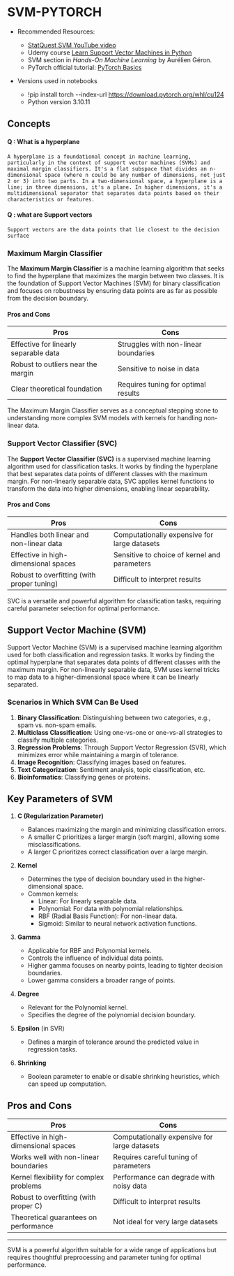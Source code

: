 # SVM-PYTORCH

- Recommended Resources:
    - [StatQuest SVM YouTube video](https://www.youtube.com/watch?v=efR1C6CvhmE)
    - Udemy course [Learn Support Vector Machines in Python](https://www.udemy.com/course/machine-learning-adv-support-vector-machines-svm-python/?couponCode=KEEPLEARNING)
    - SVM section in *Hands-On Machine Learning* by Aurélien Géron.
    - PyTorch official tutorial: [PyTorch Basics](https://pytorch.org/tutorials/beginner/basics/intro.html)


- Versions used in notebooks
    - !pip install torch --index-url https://download.pytorch.org/whl/cu124
    - Python version 3.10.11


## Concepts

#### Q : What is a hyperplane
    A hyperplane is a foundational concept in machine learning, particularly in the context of support vector machines (SVMs) and maximal margin classifiers. It's a flat subspace that divides an n-dimensional space (where n could be any number of dimensions, not just 2 or 3) into two parts. In a two-dimensional space, a hyperplane is a line; in three dimensions, it's a plane. In higher dimensions, it's a multidimensional separator that separates data points based on their characteristics or features.

#### Q : what are Support vectors
    Support vectors are the data points that lie closest to the decision surface


### Maximum Margin Classifier

The **Maximum Margin Classifier** is a machine learning algorithm that seeks to find the hyperplane that maximizes the margin between two classes. It is the foundation of Support Vector Machines (SVM) for binary classification and focuses on robustness by ensuring data points are as far as possible from the decision boundary.

#### **Pros and Cons**

| **Pros**                                | **Cons**                             |
|----------------------------------------|--------------------------------------|
| Effective for linearly separable data  | Struggles with non-linear boundaries |
| Robust to outliers near the margin     | Sensitive to noise in data           |
| Clear theoretical foundation           | Requires tuning for optimal results  |

The Maximum Margin Classifier serves as a conceptual stepping stone to understanding more complex SVM models with kernels for handling non-linear data.


### Support Vector Classifier (SVC)

The **Support Vector Classifier (SVC)** is a supervised machine learning algorithm used for classification tasks. It works by finding the hyperplane that best separates data points of different classes with the maximum margin. For non-linearly separable data, SVC applies kernel functions to transform the data into higher dimensions, enabling linear separability.

#### **Pros and Cons**

| **Pros**                                      | **Cons**                             |
|-----------------------------------------------|--------------------------------------|
| Handles both linear and non-linear data       | Computationally expensive for large datasets |
| Effective in high-dimensional spaces          | Sensitive to choice of kernel and parameters |
| Robust to overfitting (with proper tuning)    | Difficult to interpret results        |

SVC is a versatile and powerful algorithm for classification tasks, requiring careful parameter selection for optimal performance.



## Support Vector Machine (SVM)

Support Vector Machine (SVM) is a supervised machine learning algorithm used for both classification and regression tasks. It works by finding the optimal hyperplane that separates data points of different classes with the maximum margin. For non-linearly separable data, SVM uses kernel tricks to map data to a higher-dimensional space where it can be linearly separated.



### **Scenarios in Which SVM Can Be Used**
1. **Binary Classification**: Distinguishing between two categories, e.g., spam vs. non-spam emails.
2. **Multiclass Classification**: Using one-vs-one or one-vs-all strategies to classify multiple categories.
3. **Regression Problems**: Through Support Vector Regression (SVR), which minimizes error while maintaining a margin of tolerance.
4. **Image Recognition**: Classifying images based on features.
5. **Text Categorization**: Sentiment analysis, topic classification, etc.
6. **Bioinformatics**: Classifying genes or proteins.


## **Key Parameters of SVM**
1. **C (Regularization Parameter)**
   - Balances maximizing the margin and minimizing classification errors.
   - A smaller C prioritizes a larger margin (soft margin), allowing some misclassifications.
   - A larger C prioritizes correct classification over a large margin.

2. **Kernel**
   - Determines the type of decision boundary used in the higher-dimensional space.
   - Common kernels:
     - Linear: For linearly separable data.
     - Polynomial: For data with polynomial relationships.
     - RBF (Radial Basis Function): For non-linear data.
     - Sigmoid: Similar to neural network activation functions.

3. **Gamma**
   - Applicable for RBF and Polynomial kernels.
   - Controls the influence of individual data points.
   - Higher gamma focuses on nearby points, leading to tighter decision boundaries.
   - Lower gamma considers a broader range of points.

4. **Degree**
   - Relevant for the Polynomial kernel.
   - Specifies the degree of the polynomial decision boundary.

5. **Epsilon** (in SVR)
   - Defines a margin of tolerance around the predicted value in regression tasks.

6. **Shrinking**
   - Boolean parameter to enable or disable shrinking heuristics, which can speed up computation.



## **Pros and Cons**

| **Pros**                                | **Cons**                             |
|----------------------------------------|--------------------------------------|
| Effective in high-dimensional spaces   | Computationally expensive for large datasets |
| Works well with non-linear boundaries  | Requires careful tuning of parameters |
| Kernel flexibility for complex problems | Performance can degrade with noisy data |
| Robust to overfitting (with proper C)  | Difficult to interpret results        |
| Theoretical guarantees on performance  | Not ideal for very large datasets     |

---

SVM is a powerful algorithm suitable for a wide range of applications but requires thoughtful preprocessing and parameter tuning for optimal performance.

